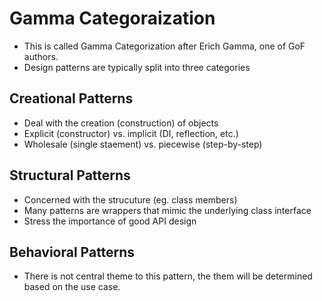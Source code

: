 # Gamma Categoraization

* This is called Gamma Categorization after Erich Gamma, one of GoF authors.
* Design patterns are typically split into three categories

## Creational Patterns

- Deal with the creation (construction) of objects
- Explicit (constructor) vs. implicit (DI, reflection, etc.)
- Wholesale (single staement) vs. piecewise (step-by-step)

## Structural Patterns

- Concerned with the strucuture (eg. class members)
- Many patterns are wrappers that mimic the underlying class interface
- Stress the importance of good API design

## Behavioral Patterns

- There is not central theme to this pattern, the them will be determined based on the use case.